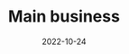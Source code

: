 ---
title: Main business
date: 2022-10-24

type: landing

sections:
  - block: people
    content:
      title: Main business
      # Choose which groups/teams of users to display.
      #   Edit `user_groups` in each user's profile to add them to one or more of these groups.
      user_groups:
          - Business
      sort_by: Params.last_name
      sort_ascending: true
    design:
      show_interests: true
      show_role: true
      # show_social: true
---